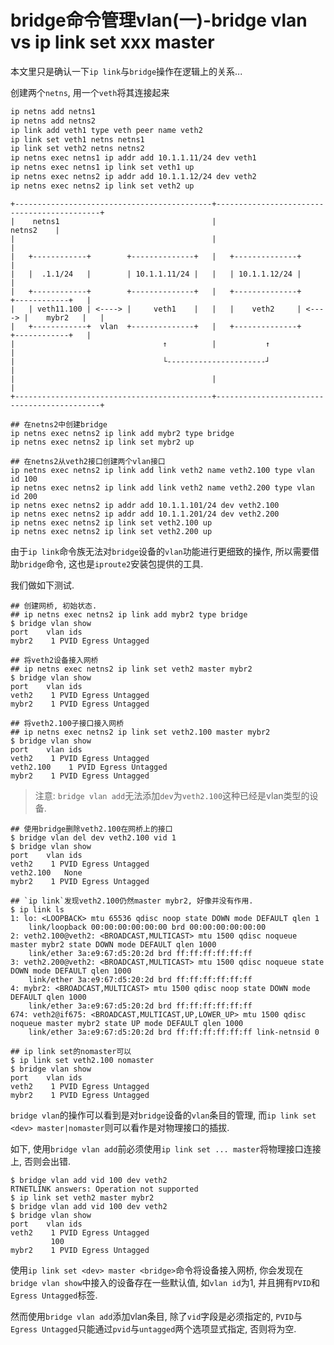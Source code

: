 # bridge命令管理vlan(一)-bridge vlan vs ip link set xxx master

本文里只是确认一下`ip link`与`bridge`操作在逻辑上的关系...

创建两个`netns`, 用一个`veth`将其连接起来

```bash
ip netns add netns1
ip netns add netns2
ip link add veth1 type veth peer name veth2
ip link set veth1 netns netns1
ip link set veth2 netns netns2
ip netns exec netns1 ip addr add 10.1.1.11/24 dev veth1
ip netns exec netns1 ip link set veth1 up
ip netns exec netns2 ip addr add 10.1.1.12/24 dev veth2
ip netns exec netns2 ip link set veth2 up
```

```
+--------------------------------------------+--------------------------------------------+
|    netns1                                  |                                  netns2    |
|                                            |                                            |
|   +------------+        +--------------+   |   +--------------+                         |
|   |  .1.1/24   |        | 10.1.1.11/24 |   |   | 10.1.1.12/24 |                         |
|   +------------+        +--------------+   |   +--------------+        +------------+   |
|   | veth11.100 | <----> |     veth1    |   |   |    veth2     | <----> |    mybr2   |   |
|   +------------+  vlan  +--------------+   |   +--------------+        +------------+   |
|                                 ↑          |           ↑                                |
|                                 └----------------------┘                                |
|                                            |                                            |
+--------------------------------------------+--------------------------------------------+
```


```
## 在netns2中创建bridge
ip netns exec netns2 ip link add mybr2 type bridge
ip netns exec netns2 ip link set mybr2 up

## 在netns2从veth2接口创建两个vlan接口
ip netns exec netns2 ip link add link veth2 name veth2.100 type vlan id 100
ip netns exec netns2 ip link add link veth2 name veth2.200 type vlan id 200
ip netns exec netns2 ip addr add 10.1.1.101/24 dev veth2.100
ip netns exec netns2 ip addr add 10.1.1.201/24 dev veth2.200
ip netns exec netns2 ip link set veth2.100 up
ip netns exec netns2 ip link set veth2.200 up
```

由于`ip link`命令族无法对`bridge`设备的`vlan`功能进行更细致的操作, 所以需要借助`bridge`命令, 这也是`iproute2`安装包提供的工具.

我们做如下测试.

```
## 创建网桥, 初始状态.
## ip netns exec netns2 ip link add mybr2 type bridge
$ bridge vlan show
port	vlan ids
mybr2	 1 PVID Egress Untagged

## 将veth2设备接入网桥
## ip netns exec netns2 ip link set veth2 master mybr2
$ bridge vlan show
port	vlan ids
veth2	 1 PVID Egress Untagged
mybr2	 1 PVID Egress Untagged

## 将veth2.100子接口接入网桥
## ip netns exec netns2 ip link set veth2.100 master mybr2
$ bridge vlan show
port	vlan ids
veth2	 1 PVID Egress Untagged
veth2.100	 1 PVID Egress Untagged
mybr2	 1 PVID Egress Untagged
```

> 注意: `bridge vlan add`无法添加`dev`为`veth2.100`这种已经是vlan类型的设备.

```console
## 使用bridge删除veth2.100在网桥上的接口
$ bridge vlan del dev veth2.100 vid 1
$ bridge vlan show
port	vlan ids
veth2	 1 PVID Egress Untagged
veth2.100	None
mybr2	 1 PVID Egress Untagged

## `ip link`发现veth2.100仍然master mybr2, 好像并没有作用.
$ ip link ls
1: lo: <LOOPBACK> mtu 65536 qdisc noop state DOWN mode DEFAULT qlen 1
    link/loopback 00:00:00:00:00:00 brd 00:00:00:00:00:00
2: veth2.100@veth2: <BROADCAST,MULTICAST> mtu 1500 qdisc noqueue master mybr2 state DOWN mode DEFAULT qlen 1000
    link/ether 3a:e9:67:d5:20:2d brd ff:ff:ff:ff:ff:ff
3: veth2.200@veth2: <BROADCAST,MULTICAST> mtu 1500 qdisc noqueue state DOWN mode DEFAULT qlen 1000
    link/ether 3a:e9:67:d5:20:2d brd ff:ff:ff:ff:ff:ff
4: mybr2: <BROADCAST,MULTICAST> mtu 1500 qdisc noop state DOWN mode DEFAULT qlen 1000
    link/ether 3a:e9:67:d5:20:2d brd ff:ff:ff:ff:ff:ff
674: veth2@if675: <BROADCAST,MULTICAST,UP,LOWER_UP> mtu 1500 qdisc noqueue master mybr2 state UP mode DEFAULT qlen 1000
    link/ether 3a:e9:67:d5:20:2d brd ff:ff:ff:ff:ff:ff link-netnsid 0

## ip link set的nomaster可以
$ ip link set veth2.100 nomaster
$ bridge vlan show
port	vlan ids
veth2	 1 PVID Egress Untagged
mybr2	 1 PVID Egress Untagged
```

`bridge vlan`的操作可以看到是对`bridge`设备的`vlan`条目的管理, 而`ip link set <dev> master|nomaster`则可以看作是对物理接口的插拔.

如下, 使用`bridge vlan add`前必须使用`ip link set ... master`将物理接口连接上, 否则会出错.

```console
$ bridge vlan add vid 100 dev veth2
RTNETLINK answers: Operation not supported
$ ip link set veth2 master mybr2
$ bridge vlan add vid 100 dev veth2
$ bridge vlan show
port	vlan ids
veth2	 1 PVID Egress Untagged
	     100
mybr2	 1 PVID Egress Untagged
```

使用`ip link set <dev> master <bridge>`命令将设备接入网桥, 你会发现在`bridge vlan show`中接入的设备存在一些默认值, 如`vlan id`为1, 并且拥有`PVID`和`Egress Untagged`标签.

然而使用`bridge vlan add`添加vlan条目, 除了`vid`字段是必须指定的, `PVID`与`Egress Untagged`只能通过`pvid`与`untagged`两个选项显式指定, 否则将为空.
